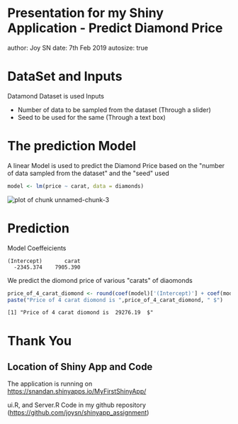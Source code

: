 Presentation for my Shiny Application - Predict Diamond Price
========================================================
author:  Joy SN
date: 7th Feb 2019
autosize: true

DataSet and Inputs
========================================================
Datamond Dataset is used
Inputs
- Number of data to be sampled from the dataset (Through a slider)
- Seed to be used for the same (Through a text box)



The prediction Model
========================================================
A linear Model is used to predict the Diamond Price based on the "number of data sampled from the dataset" and the "seed" used

```r
model <- lm(price ~ carat, data = diamonds)
```

![plot of chunk unnamed-chunk-3](ShinyApp_pre-figure/unnamed-chunk-3-1.png)

Prediction
========================================================
Model Coeffeicients

```
(Intercept)       carat 
  -2345.374    7905.390 
```
We predict the diomond price of various "carats" of diaomonds


```r
price_of_4_carat_diomond <- round(coef(model)['(Intercept)'] + coef(model)['carat']*4,2)
paste("Price of 4 carat diomond is ",price_of_4_carat_diomond, " $")
```

```
[1] "Price of 4 carat diomond is  29276.19  $"
```


Thank You 
========================================================

## Location of Shiny App and Code  

The application is running on https://snandan.shinyapps.io/MyFirstShinyApp/  

ui.R, and Server.R Code in my github repository (https://github.com/joysn/shinyapp_assignment)
  
